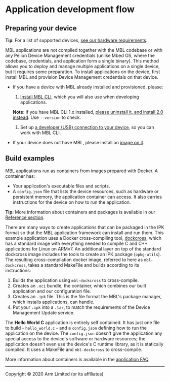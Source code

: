 # Application development flow

## Preparing your device

<span class="tips">**Tip**: For a list of supported devices, [see our hardware requirements](../first-image/hardware.html).</span>

MBL applications are not compiled together with the MBL codebase or with any Pelion Device Management credentials (unlike Mbed OS, where the codebase, credentials, and application form a single binary). This method allows you to deploy and manage multiple applications on a single device, but it requires some preparation. To install applications on the device, first install MBL and provision Device Management credentials on that device.

* If you have a device with MBL already installed and provisioned, please:

    1. [Install MBL CLI](../develop-apps/setting-up.html), which you will also use when developing applications.

    <span class="notes">**Note**: If you have MBL CLI 1.x installed, [please uninstall it, and install 2.0 instead](../develop-apps/setting-up.html#setting-up-mbl-cli). Use `--version` to check.</span>

    1. Set up [a developer (USB) connection to your device](../develop-apps/setting-up.html#setting-up-networking), so you can work with MBL CLI.

* If your device does not have MBL, please install an [image on it](../first-image/index.html).

## Build examples

MBL applications run as containers from images prepared with Docker. A container has:

* Your application's executable files and scripts.
* A `config.json` file that lists the device resources, such as hardware or persistent memory, the application container can access. It also carries instructions for the device on how to run the application.

<span class="tips">**Tip:** More information about containers and packages is available in our [Reference section](../references/application-containers-and-packages.html).</span>

There are many ways to create applications that can be packaged in the IPK format so that the MBL application framework can install and run them. This example application uses a Docker cross-compiling tool, [dockcross](https://github.com/dockcross/dockcross), which has a standard image with everything needed to compile C and C++ applications for Linux on ARMv7. An additional layer on top of the standard dockcross image includes the tools to create an IPK package (`opkg-utils`). The resulting cross-compilation docker image, referred to here as `mbl-dockcross`, takes a standard MakeFile and builds according to its instructions:

1. Builds the application using `mbl-dockcross` to cross-compile.
1. Creates an `.oci` bundle, the container, which combines our built application and our configuration file.
1. Creates an `.ipk` file. This is the file format the MBL's package manager, which installs applications, can handle.
1. Put your `.ipk` into a `.tar`, to match the requirements of the Device Management Update service.

The **Hello World C** application is entirely self contained. It has just one file to build - `hello_world.c` - and a `config.json` defining how to run the application on the device. The `config.json` doesn't give the application any special access to the device's software or hardware resources; the application doesn't even use the device's C runtime library, as it is statically compiled. It uses a MakeFile and `mbl-dockcross` to cross-compile.

<span class="tips">More information about containers is available in the [application FAQ](../develop-apps/frequently-asked-questions.html).</span>

<!--1. The QR scanner Python application (coming soon) uses its `config.json` to access the device's hardware resources and persistent memory.

    This application is Dockerized (built in a Docker container) - because it's a Python application that (by choice) includes the Python runtime environment with it, as well as the OpenCV library to capture camera frames, it cannot be built and converted to an OCI individually (the way the Hello World C application is built). Instead, it's built and then bundled with all its Python dependencies.
-->


***

Copyright © 2020 Arm Limited (or its affiliates)

